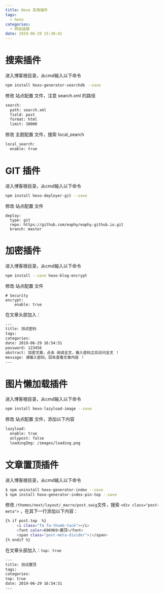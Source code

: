 ```yaml
---
title: Hexo 实用插件
tags:
  - hexo
categories:
  - 网站运维
date: 2019-06-29 15:30:41
---
```


# 搜索插件
进入博客根目录，从cmd输入以下命令

```bash
npm install hexo-generator-searchdb --save
```



修改 站点配置 文件，注意 search.xml 的路径
<!-- more -->
```bash
search:
  path: search.xml
  field: post
  format: html
  limit: 10000
```
修改 主题配置 文件，搜索 local_search

```bash
local_search:
  enable: true
```
# GIT 插件
进入博客根目录，从cmd输入以下命令

```bash
npm install hexo-deployer-git --save
```


修改 站点配置 文件

```
deploy:
  type: git
  repo: https://github.com/eaphy/eaphy.github.io.git
  branch: master
```

# 加密插件

进入博客根目录，从cmd输入以下命令

```bash
npm install --save hexo-blog-encrypt
```


修改 站点配置 文件

```
# Security
encrypt:
    enable: true
```
在文章头部加入：

```bash
---
title: 测试密码
tags:
categories:
date: 2019-06-29 16:54:51
password: 123456
abstract: 加密文章，点击 阅读全文，输入密码之后访问全文 ！
message: 请输入密码，回车查看文章内容 ！
---
```

# 图片懒加载插件
进入博客根目录，从cmd输入以下命令

```bash
npm install hexo-lazyload-image --save
```



修改 站点配置 文件，添加以下内容
```bash
lazyload:
  enable: true
  onlypost: false
  loadingImg: /images/loading.png
```

# 文章置顶插件
进入博客根目录，从cmd输入以下命令

```bash
$ npm uninstall hexo-generator-index --save
$ npm install hexo-generator-index-pin-top --save
```

修改 `/themes/next/layout/_macro/post.swig`文件，搜索 `<div class="post-meta">` ，在其下一行添加以下内容：

```bash
{% if post.top  %}
     <i class="fa fa-thumb-tack"></i>
     <font color=696969>置顶</font>
     <span class="post-meta-divider">|</span>
{% endif %}
```
在文章头部加入：`top: true`

```bash
---
title: 测试置顶
tags:
categories:
top: true
date: 2019-06-29 16:54:51
---
```